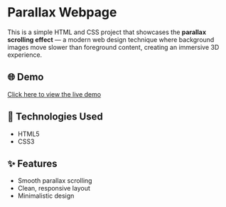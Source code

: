 # Parallax Webpage

This is a simple HTML and CSS project that showcases the **parallax scrolling effect** — a modern web design technique where background images move slower than foreground content, creating an immersive 3D experience.

## 🌐 Demo

[Click here to view the live demo](https://noureen111.github.io/Parallax-Webpage/)

## 📁 Technologies Used

- HTML5
- CSS3

## ✨ Features

- Smooth parallax scrolling
- Clean, responsive layout
- Minimalistic design
